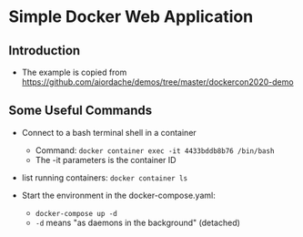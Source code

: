 # Simple Docker Web Application

## Introduction

- The example is copied from https://github.com/aiordache/demos/tree/master/dockercon2020-demo


## Some Useful Commands

- Connect to a bash terminal shell in a container
  - Command: ```docker container exec -it 4433bddb8b76 /bin/bash```
  - The -it parameters is the container ID


- list running containers: ```docker container ls```

- Start the environment in the docker-compose.yaml:
  - ```docker-compose up -d```
  - ```-d``` means "as daemons in the background" (detached)

